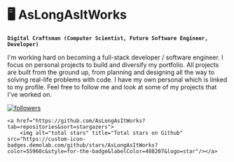 # 🖥️ AsLongAsItWorks

**`Digital Craftsman (Computer Scientist, Future Software Engineer, Developer)`**

I'm working hard on becoming a full-stack developer / software engineer. I focus on personal projects to build and diversify my portfolio. All projects are built from the ground up, from planning and designing all the way to solving real-life problems with code. I have my own personal which is linked to my profile. Feel free to follow me and look at some of my projects that I've worked on.

<p align="left">
    <a href="https://github.com/AsLongAsItWorks?tab=followers">
      <img alt="followers" title="Follow me on Github" src ="https://custom-icon-badges.demolab.com/github/followers/AsLongAsItWorks?color=236ad3&labelColor=1155ba&style=for-the-badge&logo=person-add&label=Follow&logoColor=white"/><a>
        
    <a href="https://github.com/AsLongAsItWorks?tab=repositories&sort=stargazers">
        <img alt="total stars" title="Total stars on Github" src="https://custom-icon-badges.demolab.com/github/stars/AsLongAsItWorks?color=55960c&style=for-the-badge&labelColor=488207&logo=star"/></a>
